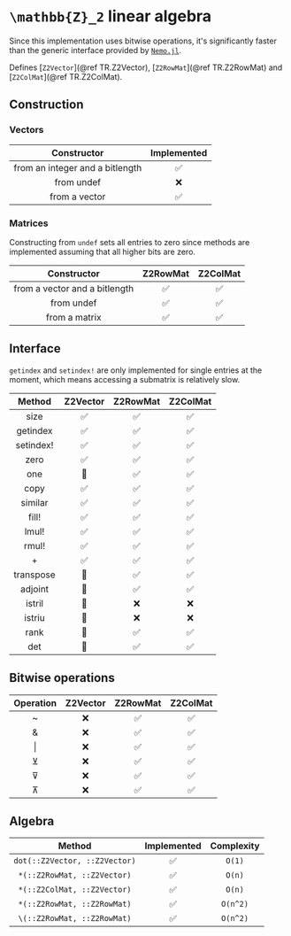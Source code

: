 # ``\mathbb{Z}_2`` linear algebra

Since this implementation uses bitwise operations, it's significantly faster than the generic interface provided by [`Nemo.jl`](https://github.com/Nemocas/Nemo.jl).

Defines [`Z2Vector`](@ref TR.Z2Vector), [`Z2RowMat`](@ref TR.Z2RowMat) and [`Z2ColMat`](@ref TR.Z2ColMat).

## Construction

### Vectors

|Constructor|Implemented|
|:-:|:-:|
|from an integer and a bitlength|✅|
|from undef|❌|
|from a vector|✅|

### Matrices

Constructing from `undef` sets all entries to zero since methods are implemented assuming that all higher bits are zero.

|Constructor|Z2RowMat|Z2ColMat|
|:-:|:-:|:-:|
|from a vector and a bitlength|✅|✅|
|from undef|✅|✅|
|from a matrix|✅|✅|

## Interface

`getindex` and `setindex!` are only implemented for single entries at the moment, which means accessing a submatrix is relatively slow.

|Method|Z2Vector|Z2RowMat|Z2ColMat|
|:-:|:-:|:-:|:-:|
|size|✅|✅|✅|
|getindex|✅|✅|✅|
|setindex!|✅|✅|✅|
|zero|✅|✅|✅|
|one|🔘|✅|✅|
|copy|✅|✅|✅|
|similar|✅|✅|✅|
|fill!|✅|✅|✅|
|lmul!|✅|✅|✅|
|rmul!|✅|✅|✅|
|+|✅|✅|✅|
|transpose|🔘|✅|✅|
|adjoint|🔘|✅|✅|
|istril|🔘|❌|❌|
|istriu|🔘|❌|❌|
|rank|🔘|✅|✅|
|det|🔘|✅|✅|

## Bitwise operations
|Operation|Z2Vector|Z2RowMat|Z2ColMat|
|:-:|:-:|:-:|:-:|
|~|❌|✅|✅|
|&|❌|✅|✅|
|\||❌|✅|✅|
|⊻|❌|✅|✅|
|⊽|❌|✅|✅|
|⊼|❌|✅|✅|

## Algebra

|Method|Implemented|Complexity|
|:-:|:-:|:-:|
|`dot(::Z2Vector, ::Z2Vector)`|✅|``O(1)``|
|`*(::Z2RowMat, ::Z2Vector)`|✅|``O(n)``|
|`*(::Z2ColMat, ::Z2Vector)`|✅|``O(n)``|
|`*(::Z2RowMat, ::Z2RowMat)`|✅|``O(n^2)``|
|`\(::Z2RowMat, ::Z2RowMat)`|✅|``O(n^2)``|